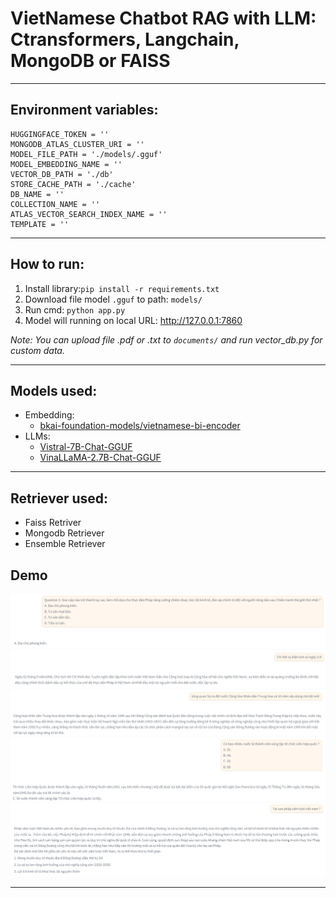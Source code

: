 # VietNamese Chatbot RAG with LLM: Ctransformers, Langchain, MongoDB or FAISS
___
## Environment variables:
```
HUGGINGFACE_TOKEN = ''
MONGODB_ATLAS_CLUSTER_URI = ''
MODEL_FILE_PATH = './models/.gguf'
MODEL_EMBEDDING_NAME = ''
VECTOR_DB_PATH = './db'
STORE_CACHE_PATH = './cache'
DB_NAME = ''
COLLECTION_NAME = ''
ATLAS_VECTOR_SEARCH_INDEX_NAME = ''
TEMPLATE = ''
```
___
## How to run:
1. Install library:`pip install -r requirements.txt`
2. Download file model `.gguf` to path: `models/`
3. Run cmd: `python app.py`
4. Model will running on local URL:  http://127.0.0.1:7860

*Note: You can upload file .pdf or .txt to `documents/` and run vector_db.py for custom data.*
___
## Models used:
- Embedding: 
    - [bkai-foundation-models/vietnamese-bi-encoder](https://huggingface.co/bkai-foundation-models/vietnamese-bi-encoder)
- LLMs: 
    - [Vistral-7B-Chat-GGUF](https://huggingface.co/uonlp/Vistral-7B-Chat-gguf)
    - [VinaLLaMA-2.7B-Chat-GGUF](https://huggingface.co/vilm/vinallama-2.7b-chat-GGUF)
___

## Retriever used:
- Faiss Retriver
- Mongodb Retriever
- Ensemble Retriever

## Demo
<!-- ![Demo IMG](images/image.png) -->
![Demo](images/image1.png)
<br>
![Demo](images/image2.png)
<br>
![Demo](images/image3.png)
<br>
![Demo](images/image4.png)
<br>
![Demo](images/image5.png)
___
